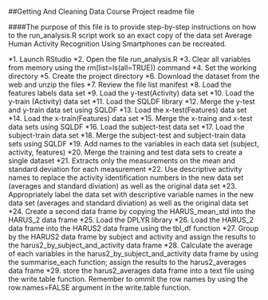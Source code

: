 ##Getting And Cleaning Data Course Project readme file 

####The purpose of this file is to provide step-by-step instructions on how to the run_analysis.R script work so an exact copy of the data set Average Human Activity Recognition Using Smartphones can be recreated.

*1. Launch RStudio
*2. Open the file run_analysis.R
*3. Clear all variables from memory using the rm(list=ls(all=TRUE)) command
*4. Set the working directory
*5. Create the project directory
*6. Download the dataset from the web and unzip the files
*7. Review the file list manifest
*8. Load the features labels data set
*9. Load the y-test(Activity) data set
*10. Load the y-train (Activity) data set
*11. Load the SQLDF library
*12. Merge the y-test and y-train data set using SQLDF
*13. Load the x-test(Features) data set
*14. Load the x-train(Features) data set
*15. Merge the x-traing and x-test data sets using SQLDF
*16. Load the subject-test data set
*17. Load the subject-train data set
*18. Merge the subject-test and subject-train data sets using SQLDF
*19. Add names to the variables in each data set (subject, activity, features)
*20. Merge the training and test data sets to create a single dataset
*21. Extracts only the measurements on the mean and standard deviation for each measurement
*22. Use descriptive activity names to replace the activity identification numbers in the new data set (averages and standard diviation) as well as the original data set
*23. Appropriately label the data set with descriptive variable names in the new data set (averages and standard diviation) as well as the original data set
*24. Create a second data frame by copying the HARUS_mean_std into the HARUS_2 data frame
*25. Load the DPLYR library
*26. Load the HARUS_2 data frame into the HARUS2 data frame using the tbl_df function
*27. Group by the HARUS2 data frame by subject and activity and assign the results to the harus2_by_subject_and_activity data frame
*28. Calculate the average of each variables in the harus2_by_subject_and_activity data frame by using the summarise_each function; assign the results to the harus2_averages data frame
*29. store the harus2_averages data frame into a text file using the write.table function. Remember to ommit the row names by using the row.names=FALSE argument in the write.table function.

